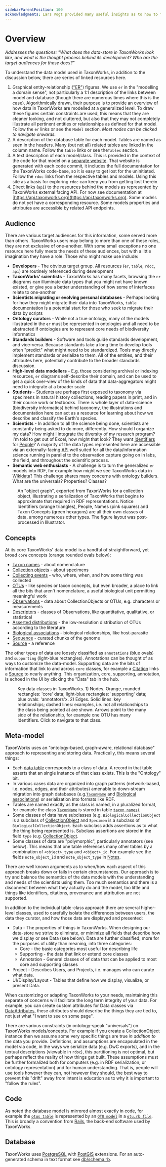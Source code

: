 ```yaml
---
sidebarParentPosition: 100
acknowledgments: Lars Vogt provided many useful insights as to how to frame this page. 
---
```


# Overview
_Addresses the questions: "What does the data-store in TaxonWorks look like, and what is the thought process behind its development? Who are the target audiences for these docs?"_

To understand the data model used in TaxonWorks, in addition to the discussion below, there are series of linked resources here.  

1) Graphical entity-relationship (["ER"](https://en.wikipedia.org/wiki/Entity%E2%80%93relationship_model)) figures. We use `er` in the "modelling a domain sense", not particularly a 1:1 description of the links between model and database (though there are numerous times where this is the case). Algorithmically drawn, their purpose is to provide an overview of how data in TaxonWorks are modelled at a generalized level. To draw these figures certain constraints are used, this means that they are cleaner looking, and not cluttered, but also that they may not completely illustrate all pertinent entities or relationships as defined for that model. Follow the `er` links or see the `Model` section. _Most nodes can be clicked to navigate onwards._
2) A description of the database table for each model. Tables are named as seen in the headers. Many (but not all) related tables are linked in the column name. Follow the `table` links or see the`Tables` section.
3) A text description of each model/class. This is provided in the context of the code for that model on a [separate website](https://rdoc.taxonworks.org). That website is generated with each code commit, it includes the full documentation for the TaxonWorks code-base, so it is easy to get lost for the uninitiated.  Follow the `rdoc` links from the respective tables and models. Using this site as a basis for exploring `rdoc` can keep you from getting lost therein.
4) Direct links (`api`) to the resources behind the models as represented by TaxonWorks external facing API. For now see documentation at [https://api.taxonworks.org](https://api.taxonworks.org).  Some models do not yet have a corresponding resource.  Some models properties and attributes are accessible by related API endpoints.

## Audience
There are various target audiences for this information, some served more than others. TaxonWorks users may belong to more than one of these roles, they are not exclusive of one-another. With some small exceptions no one resource here fully meets the needs of these audiences, but with a little imagination they have a role. Those who might make use include:
* **Developers** - The obvious target group. All resources (`er`, `table`, `rdoc`, `api`) are routinely referenced during development
* **TaxonWorks' scientists** - TaxonWorks has many facets, browsing the `er` diagrams can illuminate data types that you might not have known existed, or give you a better understanding of how some of interfaces relate to one-another
* **Scientists migrating or evolving personal databases** - Perhaps looking for how they might migrate their data into TaxonWorks, `table` documentation is a potential start for those who seek to migrate their data by scripts
* **Ontology curators** - While not a true ontology, many of the models illustrated in the `er` must be represented in ontologies and all need to be abstracted if ontologies are to represent core needs of biodiversity informatics 
* **Standards builders** - Software and tools guide standards development, and vice-versa. Because standards take a long time to develop tools often "predict" what might need to be standardized. Tools may directly implement standards or serialize to them. All of the entities, and their attributes here, potentially contribute to the broader standards discussion.
* **High-level data modellers** - E.g. those considering archival or indexing resources, `er` diagrams self-describe their domain, and can be used to get a quick over-view of the kinds of data that data-aggregators might need to integrate at a broader scale
* **Students** - Students are perhaps first exposed to taxonomy via specimens in natural history collections, reading papers in print, and in their course work or textbooks. There is whole layer of data-science (biodiversity informatics) behind taxonomy, the illustrations and documentation here can act as a resource for learning about how we describe and classify the Earth's species.
* **Scientists** - In addition to all the science being done, scientists are constantly being asked to do more, differently. How should I organize my data? How might I integrate the diversity of my research program? I'm told to get out of Excel, how might that look? They want [Identifiers](/develop/Data/models.html#identifier) for [People](/develop/Data/models.html#person)? A majority of the data types represented here are accessible via an externally-facing [API](https://api.taxonworks.org) well suited for all the data/information science running in parallel to the observation capture going on in labs, the field, and throughout the scientific process.
* **Semantic web enthusiasts** - A challenge is to turn the generalized `er` models into RDF, for example how might we see TaxonWorks data in [Wikidata](https://www.wikidata.org)? This challenge shares many concerns with ontology builders. What are the universals? Properties? Classes?
<figure>
  <object data="/images/model/data/specimen_object_graph_eg1.svg" type="image/svg+xml"> </object>
  <figcaption>
    An "object graph", exported from TaxonWorks for a collection object, illustrating a serialization of TaxonWorks that begins to approximate that required in RDF representations.  Notice Identifiers (orange triangles), People, Names (pink squares) and Taxon Concepts (green hexagons) are all their own classes of data, among numerous other types.  The figure layout was post-processed in Illustrator.
  </figcaption>
</figure>

## Concepts 
At its core TaxonWorks' data model is a handful of straightforward, yet broad `core` concepts (orange rounded ovals below): 
* [Taxon names](/develop/Data/models.html#taxon-name) - about nomenclature
* [Collection objects](/develop/Data/models.html#collection-object) - about specimens
* [Collecting events](/develop/Data/models.html#collecting-event) - who, where, when, and how some thing was collected
* [OTUs](/develop/Data/models.html#otu) - like species or taxon concepts, but even broader, a place to link all the bits that aren't nomenclature, a useful biological unit permitting meaningful work
* [Observations](/develop/Data/models.html#observation) - data about CollectionObjects or OTUs, e.g. characters or measurements
* [Descriptors](/develop/Data/models.html#descriptor) - classes of Observations, like quantitative, qualitative, or statistical
* [Asserted distributions](/develop/Data/models.html#asserted-distribution) - the low-resolution distribution of OTUs according to the literature
* [Biological associations](/develop/Data/models.html#biological-association) - biological relationships, like host-parasite
* [Sequence](/develop/Data/models.html#sequence) - curated chunks of the genome
* [Source](/develop/Data/models.html#source) - a reference

The other types of data are loosely classified as `annotations` (blue ovals) and `supporting` (light-blue rectangles). Annotations can be thought of as ways to customize the data-model. Supporting data are the bits of information that link to and across `core` classes, for example a [Citation](/develop/Data/models.html#citation) links a [Source](/develop/Data/models.html#source) to nearly anything. This organization, core, supporting, annotation, is echoed in the UI by clicking the "Data" tab in the hub.

<figure>
  <object data="/images/model/er.svg" type="image/svg+xml"> </object>
  <figcaption>
      Key data classes in TaxonWorks. 1) Nodes. Orange, rounded rectangles: 'core' data; light-blue rectangles: 'supporting' data; blue ovals: 'annotators'x. 2) Edges. Solid lines: key relationships; dashed lines: examples, i.e. not all relationships to the class being pointed at are shown. Arrows point to the many side of the relationship, for example one OTU has many Identifiers. Click to navigate to that class.
  </figcaption>
</figure>

## Meta-model
TaxonWorks uses an "ontology-based, graph-aware, relational database" approach to representing and storing data. Practically, this means several things:
* Each [data table](/develop/Data/tables.htm) corresponds to a class of data. A record in that table asserts that an single instance of that class exists. This is the "Ontology" bit.
* In various cases data are organized into graph patterns (network-based, i.e. nodes, edges, and their attributes) amenable to down-stream migration into graph databases (e.g.[`TaxonName`](/develop/Data/models.html#taxon-name) and [Biological associations](/develop/Data/models.html#biological-association)) or serialization into formats like RDF.
* Tables are named exactly as the class is named, in a pluralized format, for example the class [`TaxonName`](/develop/Data/models.html#taxon-name) is stored in table [`taxon_names`](develop/Data/tables.html#taxon-names)).
* Some classes of data have subclasses (e.g. `BiologicalCollectionObject` is a subclass of [CollectionObject](/develop/Data/models.html#collection-object) and `Specimen` is a subclass of `BiologicalCollectionObject`. Each subclass adds assertions as to what the thing being represented is. Subclass assertions are stored in the field `type` (e.g. [CollectionObject](develop/Data/tables.html#collection-objects).
* Some classes of data are "polymorphic", particularly annotators (see below). This means that one table references many other tables by a combination of `<object>_type` and `<object>_id`.  For example see the fields `note_object_id` and `note_object_type` in [Notes](develop/Data/tables.html#notes).

There are well known arguments as to when/how each aspect of this approach breaks down or fails in certain circumstances.  Our approach is to try and balance the semantics of the data models with the understanding and needs of the scientists using them. Too much semantics and there is a disconnect between what they actually do and the model, too little and things like identifiers, citations, provenance and attribution are not supported.

In addition to the individual table-class approach there are several higher-level classes, used to carefully isolate the differences between users, the data they curator, and how those data are displayed and presented:
* Data - The properties of things in TaxonWorks.  When designing our data-store we strive to eliminate, or minimize all fields that describe how we display or see Data (see below).  Data are further classified, more for the purposes of utility than meaning, into three categories:
  * Core - the basic categories most useful for describing life 
  * Supporting - the data that link or extend core classes 
  * Annotation - General classes of of data that can be applied to most core and supporting classes
* Project - Describes Users, and Projects, i.e. manages who can curate what data.
* UI/Display/Layout - Tables that define how we display, visualize, or present Data.

When customizing or adapting TaxonWorks to your needs, maintaining this separate of concerns will facilitate the long term integrity of your data. For example, you can create custom attributes for Data classes via [DataAttributes](/develop/Data/models.html#data-attribute), these attributes should describe the things they are tied to, not just what "I want to see on some page".

There are various constraints (in ontology-speak "universals") on TaxonWorks models/concepts. For example if you create a CollectionObject instance then we assume some very specific things are true _in addition to_ the data you provide. Definitions, and assumptions are encapsulated in the model via code, in the ways we serialize data (e.g. DwC exports), and in the textual descriptions (viewable in `rdoc`), this partitioning is not optimal, but perhaps reflect the reality of how things get built. These assumptions must be further formalized both for computers (e.g. in RDF serialization, or ontology representation) and for human understanding. That is, people will use tools however they can, not however they should, the best way to prevent this "drift" away from intent is education as to why it is important to "follow the rules".

## Code
As noted the database model is mirrored almost exactly in code, for example the [`otus table`](develop/Data/tables.html#otus) is represented by an [`OTU model`](/develop/Data/models.html#otu) in a [`otu.rb file`](https://rdoc.taxonworks.org/Otu.html). This is broadly a convention from [Rails](https://rubyonrails.org/), the back-end software used by TaxonWorks.

## Database
TaxonWorks uses [PostgreSQL](https://www.postgresql.org/) with [PostGIS](https://postgis.net/) extensions. For an auto-generated schema in text format see [db/schema.rb](https://github.com/SpeciesFileGroup/taxonworks/blob/development/db/schema.rb).
 

